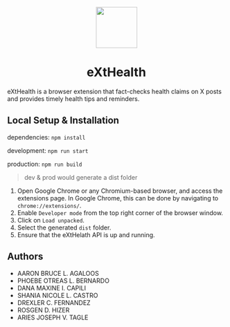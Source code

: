 <p align="center">
  <img src="https://github.com/user-attachments/assets/9886c8b5-b34d-4442-8c54-e1e0403b443b" width="95" />
</p>

<h1 align="center">eXtHealth</h1>
eXtHealth is a browser extension that fact-checks health claims on X posts and provides timely health tips and reminders.


<h2>Local Setup & Installation</h2>  

dependencies: `npm install`

development: `npm run start`

production: `npm run build`

> dev & prod would generate a dist folder

1. Open Google Chrome or any Chromium-based browser, and access the extensions page. In Google Chrome, this can be done by navigating to `chrome://extensions/`.
2. Enable `Developer mode` from the top right corner of the browser window.
3. Click on `Load unpacked`.
4. Select the generated `dist` folder.
5. Ensure that the eXtHelath API is up and running.


<h2>Authors</h2>  

<ul>
  <li>AARON BRUCE L. AGALOOS</li>
  <li>PHOEBE OTREAS L. BERNARDO</li>
  <li>DANA MAXINE I. CAPILI</li>
  <li>SHANIA NICOLE L. CASTRO</li>
  <li>DREXLER C. FERNANDEZ</li>
  <li>ROSGEN D. HIZER</li>
  <li>ARIES JOSEPH V. TAGLE</li>
</ul>
